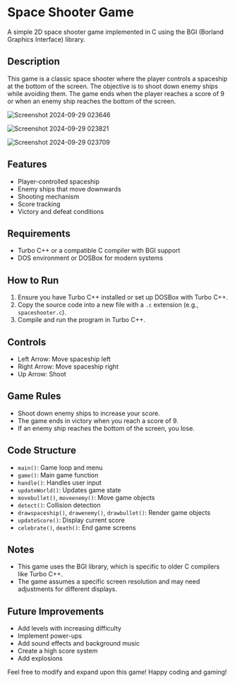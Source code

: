 # Space Shooter Game

A simple 2D space shooter game implemented in C using the BGI (Borland Graphics Interface) library.

## Description

This game is a classic space shooter where the player controls a spaceship at the bottom of the screen. The objective is to shoot down enemy ships while avoiding them. The game ends when the player reaches a score of 9 or when an enemy ship reaches the bottom of the screen.

![Screenshot 2024-09-29 023646](https://github.com/user-attachments/assets/13482b7b-7add-4ada-9b6b-c45a3da6b6b8)

![Screenshot 2024-09-29 023821](https://github.com/user-attachments/assets/4e3b1bd5-f822-483e-871c-9f76a12b93a8)

![Screenshot 2024-09-29 023709](https://github.com/user-attachments/assets/86e14eda-ff8c-4d0e-809a-d6afb7c5ad7a)

## Features

- Player-controlled spaceship
- Enemy ships that move downwards
- Shooting mechanism
- Score tracking
- Victory and defeat conditions

## Requirements

- Turbo C++ or a compatible C compiler with BGI support
- DOS environment or DOSBox for modern systems

## How to Run

1. Ensure you have Turbo C++ installed or set up DOSBox with Turbo C++.
2. Copy the source code into a new file with a `.c` extension (e.g., `spaceshooter.c`).
3. Compile and run the program in Turbo C++.

## Controls

- Left Arrow: Move spaceship left
- Right Arrow: Move spaceship right
- Up Arrow: Shoot

## Game Rules

- Shoot down enemy ships to increase your score.
- The game ends in victory when you reach a score of 9.
- If an enemy ship reaches the bottom of the screen, you lose.

## Code Structure

- `main()`: Game loop and menu
- `game()`: Main game function
- `handle()`: Handles user input
- `updateWorld()`: Updates game state
- `movebullet()`, `moveenemy()`: Move game objects
- `detect()`: Collision detection
- `drawspaceship()`, `drawenemy()`, `drawbullet()`: Render game objects
- `updateScore()`: Display current score
- `celebrate()`, `death()`: End game screens

## Notes

- This game uses the BGI library, which is specific to older C compilers like Turbo C++.
- The game assumes a specific screen resolution and may need adjustments for different displays.

## Future Improvements

- Add levels with increasing difficulty
- Implement power-ups
- Add sound effects and background music
- Create a high score system
- Add explosions

Feel free to modify and expand upon this game! Happy coding and gaming!
